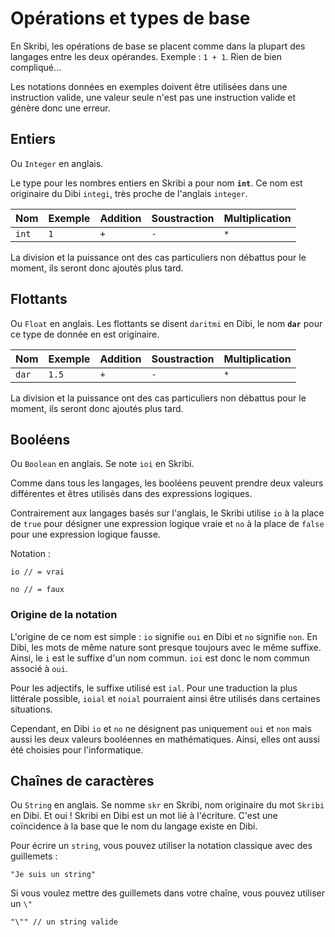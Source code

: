 
# Opérations et types de base

En Skribi, les opérations de base se placent comme dans la plupart des langages entre les deux opérandes. Exemple : `1 + 1`. Rien de bien compliqué…

<div class="warning"> Les notations données en exemples doivent être utilisées dans une instruction valide, une valeur seule n'est pas une instruction valide et génère donc une erreur.</div>

## Entiers

Ou `Integer` en anglais.

Le type pour les nombres entiers en Skribi a pour nom **`int`**. Ce nom est originaire du Dibi `integi`, très proche de l'anglais `integer`.

| Nom | Exemple | Addition | Soustraction | Multiplication |
| ---- | ---- | ---- | ---- | ---- |
| `int` | `1` | `+` | `-` | `*` |

La division et la puissance ont des cas particuliers non débattus pour le moment, ils seront donc ajoutés plus tard.

## Flottants

Ou `Float` en anglais. Les flottants se disent `daritmi` en Dibi, le nom **`dar`** pour ce type de donnée en est originaire.

| Nom | Exemple | Addition | Soustraction | Multiplication |
| ---- | ---- | ---- | ---- | ---- |
| `dar` | `1.5` | `+` | `-` | `*` |

La division et la puissance ont des cas particuliers non débattus pour le moment, ils seront donc ajoutés plus tard.

## Booléens

Ou `Boolean` en anglais. Se note `ioi` en Skribi.

Comme dans tous les langages, les booléens peuvent prendre deux valeurs différentes et êtres utilisés dans des expressions logiques.

Contrairement aux langages basés sur l'anglais, le Skribi utilise `io` à la place de `true` pour désigner une expression logique vraie et `no` à la place de `false` pour une expression logique fausse.

Notation :

```skribi
io // = vrai
```

```skribi
no // = faux
```

### Origine de la notation

L'origine de ce nom est simple : `io` signifie `oui` en Dibi et `no` signifie `non`. En Dibi, les mots de même nature sont presque toujours avec le même suffixe. Ainsi, le `i` est le suffixe d'un nom commun. `ioi` est donc le nom commun associé à `oui`.

Pour les adjectifs, le suffixe utilisé est `ial`. Pour une traduction la plus littérale possible, `ioial` et `noial` pourraient ainsi être utilisés dans certaines situations.

Cependant, en Dibi `io` et `no` ne désignent pas uniquement `oui` et `non` mais aussi les deux valeurs booléennes en mathématiques. Ainsi, elles ont aussi été choisies pour l'informatique.

## Chaînes de caractères

Ou `String` en anglais. Se nomme `skr` en Skribi, nom originaire du mot `Skribi` en Dibi. Et oui ! Skribi en Dibi est un mot lié à l'écriture. C'est une coïncidence à la base que le nom du langage existe en Dibi. 

Pour écrire un `string`, vous pouvez utiliser la notation classique avec des guillemets :

```skribi
"Je suis un string"
```

Si vous voulez mettre des guillemets dans votre chaîne, vous pouvez utiliser un `\"`

```skribi
"\"" // un string valide
```
